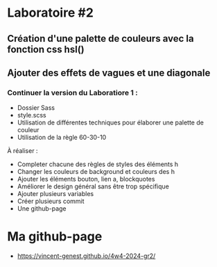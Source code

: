 # Laboratoire #2

## Création d'une palette de couleurs avec la fonction css hsl()

## Ajouter des effets de vagues et une diagonale

### Continuer la version du Laboratiore 1 :

-   Dossier Sass
-   style.scss
-   Utilisation de différentes techniques pour élaborer une palette de couleur
-   Utilisation de la règle 60-30-10

À réaliser :

-   Completer chacune des règles de styles des éléments h
-   Changer les couleurs de background et couleurs des h
-   Ajouter les éléments bouton, lien a, blockquotes
-   Améliorer le design général sans être trop spécifique
-   Ajouter plusieurs variables
-   Créer plusieurs commit
-   Une github-page

# Ma github-page

-   https://vincent-genest.github.io/4w4-2024-gr2/
